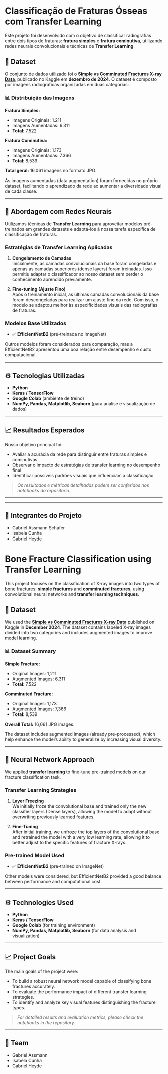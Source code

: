 # Classificação de Fraturas Ósseas com Transfer Learning

Este projeto foi desenvolvido com o objetivo de classificar radiografias entre dois tipos de fraturas: **fratura simples** e **fratura cominutiva**, utilizando redes neurais convolucionais e técnicas de **Transfer Learning**.

## 🩻 Dataset

O conjunto de dados utilizado foi o **[Simple vs Comminuted Fractures X-ray Data](https://www.kaggle.com/datasets/your-link-aqui)**, publicado no Kaggle em **dezembro de 2024**. O dataset é composto por imagens radiográficas organizadas em duas categorias:

### 📊 Distribuição das Imagens

**Fratura Simples:**
- Imagens Originais: 1.211  
- Imagens Aumentadas: 6.311  
- **Total**: 7.522  

**Fratura Cominutiva:**
- Imagens Originais: 1.173  
- Imagens Aumentadas: 7.366  
- **Total**: 8.539  

**Total geral:** 16.061 imagens no formato JPG.

As imagens aumentadas (data augmentation) foram fornecidas no próprio dataset, facilitando o aprendizado da rede ao aumentar a diversidade visual de cada classe.

---

## 🧠 Abordagem com Redes Neurais

Utilizamos técnicas de **Transfer Learning** para aproveitar modelos pré-treinados em grandes datasets e adaptá-los à nossa tarefa específica de classificação de fraturas.

### Estratégias de Transfer Learning Aplicadas

1. **Congelamento de Camadas**  
   Inicialmente, as camadas convolucionais da base foram congeladas e apenas as camadas superiores (dense layers) foram treinadas. Isso permitiu adaptar o classificador ao nosso dataset sem perder o conhecimento aprendido previamente.

2. **Fine-tuning (Ajuste Fino)**  
   Após o treinamento inicial, as últimas camadas convolucionais da base foram descongeladas para realizar um ajuste fino da rede. Com isso, o modelo se adaptou melhor às especificidades visuais das radiografias de fraturas.

### Modelos Base Utilizados

- ✅ **EfficientNetB2** (pré-treinada no ImageNet)

Outros modelos foram considerados para comparação, mas a EfficientNetB2 apresentou uma boa relação entre desempenho e custo computacional.

---

## ⚙️ Tecnologias Utilizadas

- **Python**  
- **Keras / TensorFlow**  
- **Google Colab** (ambiente de treino)  
- **NumPy, Pandas, Matplotlib, Seaborn** (para análise e visualização de dados)

---

## 📈 Resultados Esperados

Nosso objetivo principal foi:

- Avaliar a acurácia da rede para distinguir entre fraturas simples e cominutivas
- Observar o impacto de estratégias de transfer learning no desempenho final
- Identificar possíveis padrões visuais que influenciam a classificação

> *Os resultados e métricas detalhadas podem ser conferidos nos notebooks do repositório.*

---

---

## 👥 Integrantes do Projeto

- Gabriel Assmann Schafer 
- Isabela Cunha
- Gabriel Heyde

# Bone Fracture Classification using Transfer Learning

This project focuses on the classification of X-ray images into two types of bone fractures: **simple fractures** and **comminuted fractures**, using convolutional neural networks and **transfer learning techniques**.

## 🩻 Dataset

We used the **[Simple vs Comminuted Fractures X-ray Data](https://www.kaggle.com/datasets/your-link-here)** published on Kaggle in **December 2024**. The dataset contains labeled X-ray images divided into two categories and includes augmented images to improve model learning.

### 📊 Dataset Summary

**Simple Fracture:**
- Original Images: 1,211  
- Augmented Images: 6,311  
- **Total**: 7,522  

**Comminuted Fracture:**
- Original Images: 1,173  
- Augmented Images: 7,366  
- **Total**: 8,539  

**Overall Total:** 16,061 JPG images.

The dataset includes augmented images (already pre-processed), which help enhance the model’s ability to generalize by increasing visual diversity.

---

## 🧠 Neural Network Approach

We applied **transfer learning** to fine-tune pre-trained models on our fracture classification task.

### Transfer Learning Strategies

1. **Layer Freezing**  
   We initially froze the convolutional base and trained only the new classifier layers (Dense layers), allowing the model to adapt without overwriting previously learned features.

2. **Fine-Tuning**  
   After initial training, we unfroze the top layers of the convolutional base and retrained the model with a very low learning rate, allowing it to better adjust to the specific features of fracture X-rays.

### Pre-trained Model Used

- ✅ **EfficientNetB2** (pre-trained on ImageNet)

Other models were considered, but EfficientNetB2 provided a good balance between performance and computational cost.

---

## ⚙️ Technologies Used

- **Python**  
- **Keras / TensorFlow**  
- **Google Colab** (for training environment)  
- **NumPy, Pandas, Matplotlib, Seaborn** (for data analysis and visualization)

---

## 📈 Project Goals

The main goals of the project were:

- To build a robust neural network model capable of classifying bone fractures accurately.
- To evaluate the performance impact of different transfer learning strategies.
- To identify and analyze key visual features distinguishing the fracture types.

> *For detailed results and evaluation metrics, please check the notebooks in the repository.*

---
## 👥 Team

- Gabriel Assmann  
- Isabela Cunha
- Gabriel Heyde




